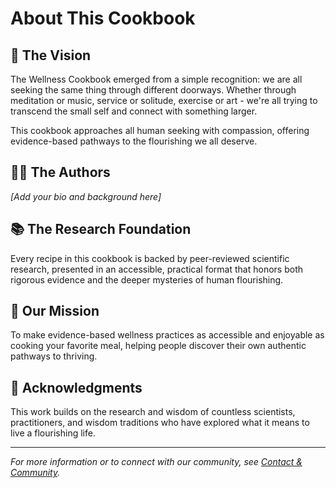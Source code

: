 # About This Cookbook

## 🌟 The Vision

The Wellness Cookbook emerged from a simple recognition: we are all seeking the same thing through different doorways. Whether through meditation or music, service or solitude, exercise or art - we're all trying to transcend the small self and connect with something larger.

This cookbook approaches all human seeking with compassion, offering evidence-based pathways to the flourishing we all deserve.

## 🧑‍🍳 The Authors

*[Add your bio and background here]*

## 📚 The Research Foundation

Every recipe in this cookbook is backed by peer-reviewed scientific research, presented in an accessible, practical format that honors both rigorous evidence and the deeper mysteries of human flourishing.

## 🎯 Our Mission

To make evidence-based wellness practices as accessible and enjoyable as cooking your favorite meal, helping people discover their own authentic pathways to thriving.

## 🙏 Acknowledgments

This work builds on the research and wisdom of countless scientists, practitioners, and wisdom traditions who have explored what it means to live a flourishing life.

---

*For more information or to connect with our community, see [Contact & Community](contact.md).*
